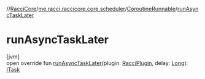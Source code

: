 //[RacciCore](../../../index.md)/[me.racci.raccicore.core.scheduler](../index.md)/[CoroutineRunnable](index.md)/[runAsyncTaskLater](run-async-task-later.md)

# runAsyncTaskLater

[jvm]\
open override fun [runAsyncTaskLater](run-async-task-later.md)(plugin: [RacciPlugin](../../me.racci.raccicore/-racci-plugin/index.md), delay: [Long](https://kotlinlang.org/api/latest/jvm/stdlib/kotlin/-long/index.html)): [ITask](../-i-task/index.md)

